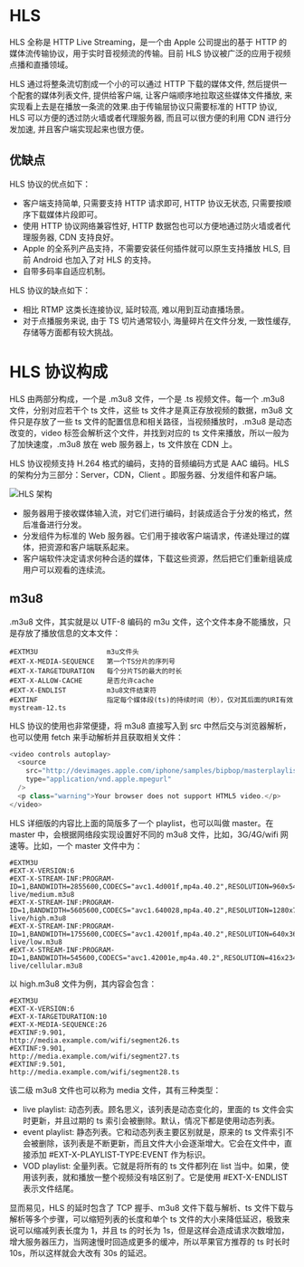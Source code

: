 # HLS

HLS 全称是 HTTP Live Streaming，是一个由 Apple 公司提出的基于 HTTP 的媒体流传输协议，用于实时音视频流的传输。目前 HLS 协议被广泛的应用于视频点播和直播领域。

HLS 通过将整条流切割成一个小的可以通过 HTTP 下载的媒体文件, 然后提供一个配套的媒体列表文件, 提供给客户端, 让客户端顺序地拉取这些媒体文件播放, 来实现看上去是在播放一条流的效果.由于传输层协议只需要标准的 HTTP 协议, HLS 可以方便的透过防火墙或者代理服务器, 而且可以很方便的利用 CDN 进行分发加速, 并且客户端实现起来也很方便。

## 优缺点

HLS 协议的优点如下：

- 客户端支持简单, 只需要支持 HTTP 请求即可, HTTP 协议无状态, 只需要按顺序下载媒体片段即可。
- 使用 HTTP 协议网络兼容性好, HTTP 数据包也可以方便地通过防火墙或者代理服务器, CDN 支持良好。
- Apple 的全系列产品支持，不需要安装任何插件就可以原生支持播放 HLS, 目前 Android 也加入了对 HLS 的支持。
- 自带多码率自适应机制。

HLS 协议的缺点如下：

- 相比 RTMP 这类长连接协议, 延时较高, 难以用到互动直播场景。
- 对于点播服务来说, 由于 TS 切片通常较小, 海量碎片在文件分发, 一致性缓存, 存储等方面都有较大挑战。

# HLS 协议构成

HLS 由两部分构成，一个是 .m3u8 文件，一个是 .ts 视频文件。每一个 .m3u8 文件，分别对应若干个 ts 文件，这些 ts 文件才是真正存放视频的数据，m3u8 文件只是存放了一些 ts 文件的配置信息和相关路径，当视频播放时，.m3u8 是动态改变的，video 标签会解析这个文件，并找到对应的 ts 文件来播放，所以一般为了加快速度，.m3u8 放在 web 服务器上，ts 文件放在 CDN 上。

HLS 协议视频支持 H.264 格式的编码，支持的音频编码方式是 AAC 编码。HLS 的架构分为三部分：Server，CDN，Client 。即服务器、分发组件和客户端。

![HLS 架构](https://user-images.githubusercontent.com/5803001/47569752-fbd91680-d966-11e8-8e5d-491fa49ec18e.png)

- 服务器用于接收媒体输入流，对它们进行编码，封装成适合于分发的格式，然后准备进行分发。
- 分发组件为标准的 Web 服务器。它们用于接收客户端请求，传递处理过的媒体，把资源和客户端联系起来。
- 客户端软件决定请求何种合适的媒体，下载这些资源，然后把它们重新组装成用户可以观看的连续流。

## m3u8

.m3u8 文件，其实就是以 UTF-8 编码的 m3u 文件，这个文件本身不能播放，只是存放了播放信息的文本文件：

```
#EXTM3U                 m3u文件头
#EXT-X-MEDIA-SEQUENCE   第一个TS分片的序列号
#EXT-X-TARGETDURATION   每个分片TS的最大的时长
#EXT-X-ALLOW-CACHE      是否允许cache
#EXT-X-ENDLIST          m3u8文件结束符
#EXTINF                 指定每个媒体段(ts)的持续时间（秒），仅对其后面的URI有效
mystream-12.ts
```

HLS 协议的使用也非常便捷，将 m3u8 直接写入到 src 中然后交与浏览器解析，也可以使用 fetch 来手动解析并且获取相关文件：

```js
<video controls autoplay>
  <source
    src="http://devimages.apple.com/iphone/samples/bipbop/masterplaylist.m3u8"
    type="application/vnd.apple.mpegurl"
  />
  <p class="warning">Your browser does not support HTML5 video.</p>
</video>
```

HLS 详细版的内容比上面的简版多了一个 playlist，也可以叫做 master。在 master 中，会根据网络段实现设置好不同的 m3u8 文件，比如，3G/4G/wifi 网速等。比如，一个 master 文件中为：

```
#EXTM3U
#EXT-X-VERSION:6
#EXT-X-STREAM-INF:PROGRAM-ID=1,BANDWIDTH=2855600,CODECS="avc1.4d001f,mp4a.40.2",RESOLUTION=960x540
live/medium.m3u8
#EXT-X-STREAM-INF:PROGRAM-ID=1,BANDWIDTH=5605600,CODECS="avc1.640028,mp4a.40.2",RESOLUTION=1280x720
live/high.m3u8
#EXT-X-STREAM-INF:PROGRAM-ID=1,BANDWIDTH=1755600,CODECS="avc1.42001f,mp4a.40.2",RESOLUTION=640x360
live/low.m3u8
#EXT-X-STREAM-INF:PROGRAM-ID=1,BANDWIDTH=545600,CODECS="avc1.42001e,mp4a.40.2",RESOLUTION=416x234
live/cellular.m3u8
```

以 high.m3u8 文件为例，其内容会包含：

```
#EXTM3U
#EXT-X-VERSION:6
#EXT-X-TARGETDURATION:10
#EXT-X-MEDIA-SEQUENCE:26
#EXTINF:9.901,
http://media.example.com/wifi/segment26.ts
#EXTINF:9.901,
http://media.example.com/wifi/segment27.ts
#EXTINF:9.501,
http://media.example.com/wifi/segment28.ts
```

该二级 m3u8 文件也可以称为 media 文件，其有三种类型：

- live playlist: 动态列表。顾名思义，该列表是动态变化的，里面的 ts 文件会实时更新，并且过期的 ts 索引会被删除。默认，情况下都是使用动态列表。
- event playlist: 静态列表。它和动态列表主要区别就是，原来的 ts 文件索引不会被删除，该列表是不断更新，而且文件大小会逐渐增大。它会在文件中，直接添加 #EXT-X-PLAYLIST-TYPE:EVENT 作为标识。
- VOD playlist: 全量列表。它就是将所有的 ts 文件都列在 list 当中。如果，使用该列表，就和播放一整个视频没有啥区别了。它是使用 #EXT-X-ENDLIST 表示文件结尾。

显而易见，HLS 的延时包含了 TCP 握手、m3u8 文件下载与解析、ts 文件下载与解析等多个步骤，可以缩短列表的长度和单个 ts 文件的大小来降低延迟，极致来说可以缩减列表长度为 1，并且 ts 的时长为 1s，但是这样会造成请求次数增加，增大服务器压力，当网速慢时回造成更多的缓冲，所以苹果官方推荐的 ts 时长时 10s，所以这样就会大改有 30s 的延迟。
